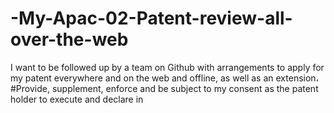 # -My-Apac-02-Patent-review-all-over-the-web
I want to be followed up by a team on Github with arrangements to apply for my patent everywhere and on the web and offline, as well as an extension، #Provide, supplement, enforce and be subject to my consent as the patent holder to execute and declare in
